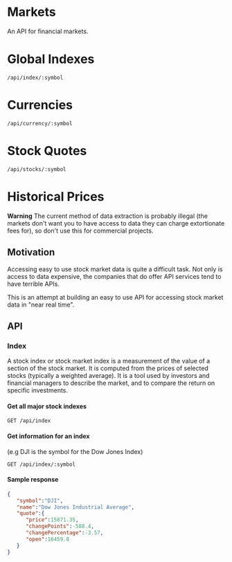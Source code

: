 # Markets

An API for financial markets.

# Global Indexes

```
/api/index/:symbol
```

# Currencies

```
/api/currency/:symbol
```

# Stock Quotes

```
/api/stocks/:symbol
```

# Historical Prices

**Warning** The current method of data extraction is probably illegal (the markets don't want you to have access to data they can charge extortionate fees for), so don't use this for commercial projects.

## Motivation

Accessing easy to use stock market data is quite a difficult task. Not only is access to data expensive, the companies
that do offer API services tend to have terrible APIs.

This is an attempt at building an easy to use API for accessing stock market data in "near real time".

## API

### Index

A stock index or stock market index is a measurement of the value of a section of the stock market. It is computed from the prices of selected stocks (typically a weighted average). It is a tool used by investors and financial managers to describe the market, and to compare the return on specific investments.

#### Get all major stock indexes

```
GET /api/index
```

#### Get information for an index 

(e.g DJI is the symbol for the Dow Jones Index)

```
GET /api/index/:symbol
```

#### Sample response

```json
{  
   "symbol":"DJI",
   "name":"Dow Jones Industrial Average",
   "quote":{  
      "price":15871.35,
      "changePoints":-588.4,
      "changePercentage":-3.57,
      "open":16459.8
   }
}
```
